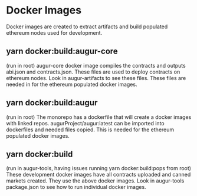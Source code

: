 # Docker Images

Docker images are created to extract artifacts and build populated ethereum nodes used for development.

## yarn docker:build:augur-core

(run in root) augur-core docker image compiles the contracts and outputs abi.json and contracts.json. These files are used to deploy contracts on ethereum nodes. Look in augur-artifacts to see these files. These files are needed in for the ethereum populated docker images.

## yarn docker:build:augur

(run in root) The monorepo has a dockerfile that will create a docker images with linked repos. augurProject/augur:latest can be imported into dockerfiles and needed files copied. This is needed for the ethereum populated docker images.

## yarn docker:build

(run in augur-tools, having issues running yarn docker:build:pops from root) These development docker images have all contracts uploaded and canned markets created. They use the above docker images. Look in augur-tools package.json to see how to run individual docker images.
